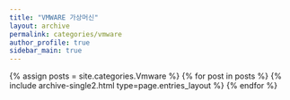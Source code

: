 ```yaml
---
title: "VMWARE 가상머신"
layout: archive
permalink: categories/vmware
author_profile: true
sidebar_main: true
---
```



{% assign posts = site.categories.Vmware %}
{% for post in posts %} {% include archive-single2.html type=page.entries_layout %} {% endfor %}
